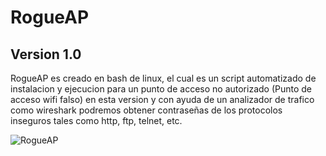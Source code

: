 # RogueAP

## Version 1.0

RogueAP es creado en bash de linux, el cual es un script automatizado de instalacion y ejecucion para un punto de acceso no autorizado (Punto de acceso wifi falso)
en esta version y con ayuda de un analizador de trafico como wireshark podremos obtener contraseñas de los protocolos inseguros tales como http, ftp, telnet, etc.

![RogueAP](https://user-images.githubusercontent.com/67207446/86945459-a75fd580-c10e-11ea-9a8c-90f409e4669b.PNG)
